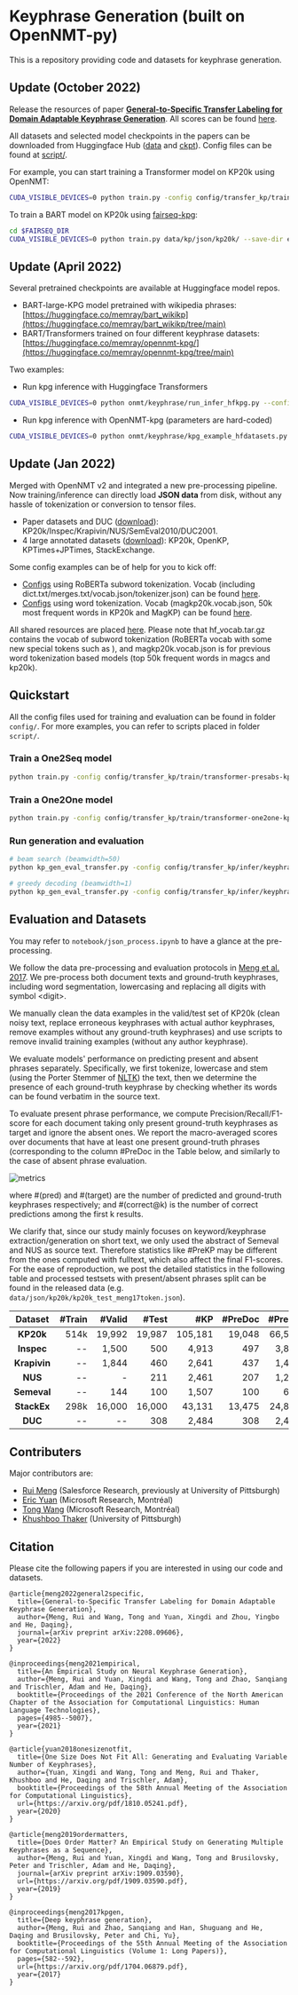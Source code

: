 # Keyphrase Generation (built on OpenNMT-py)

This is a repository providing code and datasets for keyphrase generation.

## Update (October 2022)
Release the resources of paper [**General-to-Specific Transfer Labeling for Domain Adaptable Keyphrase Generation**](https://arxiv.org/pdf/2208.09606.pdf). All scores can be found [here](https://docs.google.com/spreadsheets/d/1AWUdVbOsOn_F6rGeHm-xOBK6DTQ4LqRAaiT-QIAhFmk/edit?usp=sharing).

All datasets and selected model checkpoints in the papers can be downloaded from Huggingface Hub ([data](https://huggingface.co/datasets/memray/keyphrase/tree/main) and [ckpt](https://huggingface.co/memray/opennmt-kpg/tree/main)).
Config files can be found at [script/](https://github.com/memray/OpenNMT-kpg-release/tree/master/script/transfer/train_fulldata). 

For example, you can start training a Transformer model on KP20k using OpenNMT:
```bash
CUDA_VISIBLE_DEVICES=0 python train.py -config config/transfer_kp/train/transformer-presabs-kp20k.yml
```
To train a BART model on KP20k using [fairseq-kpg](https://github.com/memray/fairseq-kpg):
```bash
cd $FAIRSEQ_DIR
CUDA_VISIBLE_DEVICES=0 python train.py data/kp/json/kp20k/ --save-dir exps/kp/bartFT_presabs_kp20k_100k_rerun/ckpts --disable-validation --task keyphrasification --max-source-length 512 --max-target-length 128 --kp-concat-type pres_abs --arch bart_large --restore-file cache/bart.large/model.pt --bpe hf_pretrained_bpe --bpe-vocab hf_vocab/roberta-base-kp/vocab.json --bpe-merges hf_vocab/roberta-base-kp/merges.txt --dict-path hf_vocab/roberta-base-kp/dict.txt --bpe-dropout 0.0 --ddp-backend=no_c10d --criterion label_smoothed_cross_entropy --share-all-embeddings --layernorm-embedding --share-all-embeddings --share-decoder-input-output-embed --reset-optimizer --reset-dataloader --reset-meters --required-batch-size-multiple 1 --optimizer adam --adam-betas (0.9,0.999) --adam-eps 1e-08 --clip-norm 0.1 --lr 1e-5 --update-freq 8 --lr-scheduler polynomial_decay --label-smoothing 0.1 --dropout 0.1 --attention-dropout 0.1 --weight-decay 0.01 --log-format simple --log-interval 100 --fixed-validation-seed 7 --max-tokens 1024 --save-interval-updates 5000 --warmup-updates 10000 --total-num-update 100000 --num-workers 4 --find-unused-parameters --fp16 --ddp-backend=no_c10d --wandb-project kp-project
```


## Update (April 2022)
Several pretrained checkpoints are available at Huggingface model repos.
- BART-large-KPG model pretrained with wikipedia phrases: [https://huggingface.co/memray/bart_wikikp](https://huggingface.co/memray/bart_wikikp/tree/main)
- BART/Transformers trained on four different keyphrase datasets: [https://huggingface.co/memray/opennmt-kpg/](https://huggingface.co/memray/opennmt-kpg/tree/main)

Two examples:
- Run kpg inference with Huggingface Transformers
```bash
CUDA_VISIBLE_DEVICES=0 python onmt/keyphrase/run_infer_hfkpg.py --config_name memray/bart_wikikp --model_name_or_path memray/bart_wikikp --tokenizer_name memray/bart_wikikp --dataset_name midas/duc2001 --do_predict --output_dir kp_output/duc2001/ --overwrite_output_dir --per_device_eval_batch_size 8 --predict_with_generate --text_column document --keyphrase_column extractive_keyphrases --source_prefix <present>10<header>5<category>5<seealso>2<infill>0<s> --num_beams 5 --generation_max_length 60
```
- Run kpg inference with OpenNMT-kpg (parameters are hard-coded)
```bash
CUDA_VISIBLE_DEVICES=0 python onmt/keyphrase/kpg_example_hfdatasets.py
```

## Update (Jan 2022)

Merged with OpenNMT v2 and integrated a new pre-processing pipeline. Now training/inference can directly load **JSON data** from disk, without any hassle of tokenization or conversion to tensor files.
- Paper datasets and DUC ([download](https://drive.google.com/file/d/1z1JGWMnQkkWw_4tjptgO-dxXD0OeTfuP/view)): KP20k/Inspec/Krapivin/NUS/SemEval2010/DUC2001.
- 4 large annotated datasets ([download](https://drive.google.com/file/d/1VoXr7pZqLUDBi0PPtbsvj6jv05hYtWdh/view?usp=sharing)): KP20k, OpenKP, KPTimes+JPTimes, StackExchange.

Some config examples can be of help for you to kick off:
- [Configs](https://github.com/memray/OpenNMT-kpg-release/tree/master/script/transfer/train_fulldata) using RoBERTa subword tokenization. Vocab (including dict.txt/merges.txt/vocab.json/tokenizer.json) can be found [here](https://drive.google.com/file/d/1SM-8c2u3AV2-_71pjSlGVD8wyT7sv6vm/view?usp=sharing).
- [Configs](https://github.com/memray/OpenNMT-kpg-release/tree/master/script/empirical_study/diverse) using word tokenization. Vocab (magkp20k.vocab.json, 50k most frequent words in KP20k and MagKP) can be found [here](https://drive.google.com/file/d/1MJcQeORQBmDdEEjdxmZMVijnB9dR7pWs/view?usp=sharing).

All shared resources are placed [here](https://drive.google.com/drive/folders/1nJL-LC0M8lXdDEl0ZRQMc_rcuvvKO5Hb?usp=sharing). Please note that hf_vocab.tar.gz contains the vocab of subword tokenization (RoBERTa vocab with some new special tokens such as <SEP>), and magkp20k.vocab.json is for previous word tokenization based models (top 50k frequent words in magcs and kp20k).


## Quickstart

All the config files used for training and evaluation can be found in folder `config/`.
For more examples, you can refer to scripts placed in folder `script/`.


### Train a One2Seq model

```bash
python train.py -config config/transfer_kp/train/transformer-presabs-kp20k.yml
```

### Train a One2One model

```bash
python train.py -config config/transfer_kp/train/transformer-one2one-kp20k.yml
```

### Run generation and evaluation

```bash
# beam search (beamwidth=50)
python kp_gen_eval_transfer.py -config config/transfer_kp/infer/keyphrase-one2seq.yml -tasks pred eval -data_dir kp/data/kp/json/ -exp_root_dir kp/exps/transformer_exp_devbest/ -gpu 0 -batch_size 16 -beam_size 50 -max_length 40 -testsets kp20k openkp kptimes jptimes stackex kp20k_valid2k openkp_valid2k kptimes_valid2k jptimes_valid2k stackex_valid2k duc -splits test --data_format jsonl -gpu 0

# greedy decoding (beamwidth=1)
python kp_gen_eval_transfer.py -config config/transfer_kp/infer/keyphrase-one2seq.yml -tasks pred eval -data_dir kp/data/kp/json/ -exp_root_dir kp/exps/transformer_exp_devbest/ -gpu 0 -batch_size 16 -beam_size 1 -max_length 40 -testsets kp20k openkp kptimes jptimes stackex kp20k_valid2k openkp_valid2k kptimes_valid2k jptimes_valid2k stackex_valid2k duc -splits test --data_format jsonl -gpu 0
```

## Evaluation and Datasets
You may refer to `notebook/json_process.ipynb` to have a glance at the pre-processing.

We follow the data pre-processing and evaluation protocols in [Meng et al. 2017](https://arxiv.org/pdf/1704.06879.pdf). We pre-process both document texts and ground-truth keyphrases, including word segmentation, lowercasing and replacing all digits with symbol \<digit\>.

We manually clean the data examples in the valid/test set of KP20k (clean noisy text, replace erroneous keyphrases with actual author keyphrases, remove examples without any ground-truth keyphrases) and use scripts to remove invalid training examples (without any author keyphrase).

We evaluate models' performance on predicting present and absent phrases separately. Specifically, we first tokenize, lowercase and stem (using the Porter Stemmer of [NLTK](https://www.nltk.org/api/nltk.stem.html\#module-nltk.stem.porter)) the text, then we determine the presence of each ground-truth keyphrase by checking whether its words can be found verbatim in the source text.

To evaluate present phrase performance, we compute Precision/Recall/F1-score for each document taking only present ground-truth keyphrases as target and ignore the absent ones. We report the macro-averaged scores over documents that have at least one present ground-truth phrases (corresponding to the column \#PreDoc in the Table below, and similarly to the case of absent phrase evaluation.


![metrics](images/metric_formula.gif "metrics")

where #(pred) and #(target) are the number of predicted and ground-truth keyphrases respectively; and #(correct@k) is the number of correct predictions among the first k results.


We clarify that, since our study mainly focuses on keyword/keyphrase extraction/generation on short text, we only used the abstract of Semeval and NUS as source text. Therefore statistics like #PreKP may be different from the ones computed with fulltext, which also affect the final F1-scores. For the ease of reproduction, we post the detailed statistics in the following table and processed testsets with present/absent phrases split can be found in the released data (e.g. `data/json/kp20k/kp20k_test_meng17token.json`).


| **Dataset** | **#Train** | **#Valid** | **#Test** | **#KP** | **#PreDoc** | **#PreKP** | **#AbsDoc** | **#AbsKP** |
| :---: | ---: | ---: | ---: | ---: | ---: | ---: | ---: | ---: 
| **KP20k** | 514k | 19,992 | 19,987 | 105,181 | 19,048 | 66,595 | 16,357 | 38,586|
| **Inspec** | -- | 1,500 | 500| 4,913 | 497 | 3,858 | 381 | 1,055 |
| **Krapivin** | -- | 1,844 | 460 | 2,641 | 437 | 1,485 | 417 | 1,156 |
| **NUS** | -- | - | 211 | 2,461 | 207 | 1,263 | 195 | 1,198 |
| **Semeval** | -- | 144 | 100 | 1,507 | 100 | 671 | 99 | 836|
| **StackEx** | 298k | 16,000 | 16,000 | 43,131 | 13,475 | 24,809 | 10,984 | 18,322 |
| **DUC** | -- | -- | 308 | 2,484 | 308 | 2,421 | 38 | 63 |




## Contributers
Major contributors are:
- [Rui Meng](https://github.com/memray/) (Salesforce Research, previously at University of Pittsburgh)
- [Eric Yuan](https://github.com/xingdi-eric-yuan) (Microsoft Research, Montréal)
- [Tong Wang](https://github.com/wangtong106) (Microsoft Research, Montréal)
- [Khushboo Thaker](https://github.com/khushsi) (University of Pittsburgh)


## Citation

Please cite the following papers if you are interested in using our code and datasets.
```
@article{meng2022general2specific,
  title={General-to-Specific Transfer Labeling for Domain Adaptable Keyphrase Generation},
  author={Meng, Rui and Wang, Tong and Yuan, Xingdi and Zhou, Yingbo and He, Daqing},
  journal={arXiv preprint arXiv:2208.09606},
  year={2022}
}
```
```
@inproceedings{meng2021empirical,
  title={An Empirical Study on Neural Keyphrase Generation},
  author={Meng, Rui and Yuan, Xingdi and Wang, Tong and Zhao, Sanqiang and Trischler, Adam and He, Daqing},
  booktitle={Proceedings of the 2021 Conference of the North American Chapter of the Association for Computational Linguistics: Human Language Technologies},
  pages={4985--5007},
  year={2021}
}
```
```
@article{yuan2018onesizenotfit,
  title={One Size Does Not Fit All: Generating and Evaluating Variable Number of Keyphrases},
  author={Yuan, Xingdi and Wang, Tong and Meng, Rui and Thaker, Khushboo and He, Daqing and Trischler, Adam},
  booktitle={Proceedings of the 58th Annual Meeting of the Association for Computational Linguistics},
  url={https://arxiv.org/pdf/1810.05241.pdf},
  year={2020}
}
```
```
@article{meng2019ordermatters,
  title={Does Order Matter? An Empirical Study on Generating Multiple Keyphrases as a Sequence},
  author={Meng, Rui and Yuan, Xingdi and Wang, Tong and Brusilovsky, Peter and Trischler, Adam and He, Daqing},
  journal={arXiv preprint arXiv:1909.03590},
  url={https://arxiv.org/pdf/1909.03590.pdf},
  year={2019}
}
```
```
@inproceedings{meng2017kpgen,
  title={Deep keyphrase generation},
  author={Meng, Rui and Zhao, Sanqiang and Han, Shuguang and He, Daqing and Brusilovsky, Peter and Chi, Yu},
  booktitle={Proceedings of the 55th Annual Meeting of the Association for Computational Linguistics (Volume 1: Long Papers)},
  pages={582--592},
  url={https://arxiv.org/pdf/1704.06879.pdf},
  year={2017}
}
```
